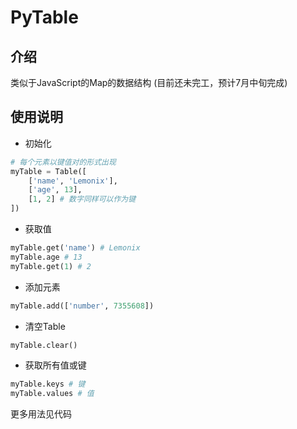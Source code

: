 # PyTable

## 介绍
类似于JavaScript的Map的数据结构
(目前还未完工，预计7月中旬完成)

## 使用说明
- 初始化
```python
# 每个元素以键值对的形式出现
myTable = Table([
    ['name', 'Lemonix'],
    ['age', 13],
    [1, 2] # 数字同样可以作为键
])
```
- 获取值
```python
myTable.get('name') # Lemonix
myTable.age # 13
myTable.get(1) # 2
```

- 添加元素
```python
myTable.add(['number', 7355608])
```

- 清空Table
```python
myTable.clear()
```

- 获取所有值或键
```python
myTable.keys # 键
myTable.values # 值
```

更多用法见代码